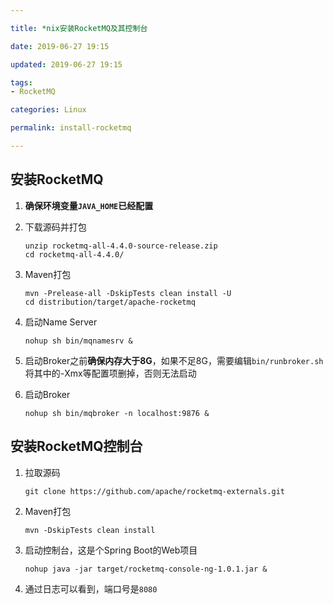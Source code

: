 ```yaml
---

title: *nix安装RocketMQ及其控制台

date: 2019-06-27 19:15

updated: 2019-06-27 19:15

tags:
- RocketMQ

categories: Linux

permalink: install-rocketmq

---
```




## 安装RocketMQ

1. **确保环境变量`JAVA_HOME`已经配置**

2. 下载源码并打包

   ~~~shell
   unzip rocketmq-all-4.4.0-source-release.zip
   cd rocketmq-all-4.4.0/
   ~~~

3. Maven打包

   ~~~shell
   mvn -Prelease-all -DskipTests clean install -U
   cd distribution/target/apache-rocketmq
   ~~~

4. 启动Name Server

   ~~~shell
   nohup sh bin/mqnamesrv &
   ~~~

5. 启动Broker之前**确保内存大于8G**，如果不足8G，需要编辑`bin/runbroker.sh`将其中的-Xmx等配置项删掉，否则无法启动

6. 启动Broker

   ~~~shell
   nohup sh bin/mqbroker -n localhost:9876 &
   ~~~

   

## 安装RocketMQ控制台

1. 拉取源码

   ~~~shell
   git clone https://github.com/apache/rocketmq-externals.git
   ~~~

2. Maven打包

   ~~~shell
   mvn -DskipTests clean install
   ~~~

3. 启动控制台，这是个Spring Boot的Web项目

   ~~~shell
   nohup java -jar target/rocketmq-console-ng-1.0.1.jar &
   ~~~

4. 通过日志可以看到，端口号是`8080`